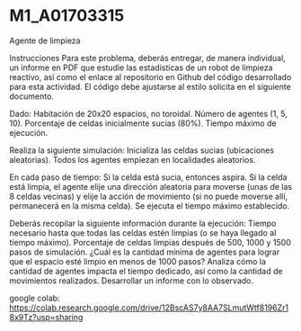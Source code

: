 # M1_A01703315
Agente de limpieza 


Instrucciones 
Para este problema, deberás entregar, de manera individual, un informe en PDF que estudie las estadísticas de un robot de limpieza reactivo, así como el enlace al repositorio en Github del código desarrollado para esta actividad. El código debe ajustarse al estilo solicita en el siguiente documento.

Dado:
Habitación de 20x20 espacios, no toroidal.
Número de agentes (1, 5, 10).
Porcentaje de celdas inicialmente sucias (80%).
Tiempo máximo de ejecución.

Realiza la siguiente simulación:
Inicializa las celdas sucias (ubicaciones aleatorias).
Todos los agentes empiezan en localidades aleatorios.

En cada paso de tiempo:
Si la celda está sucia, entonces aspira.
Si la celda está limpia, el agente elije una dirección aleatoria para moverse (unas de las 8 celdas vecinas) y elije la acción de movimiento (si no puede moverse allí, permanecerá en la misma celda).
Se ejecuta el tiempo máximo establecido.

Deberás recopilar la siguiente información durante la ejecución:
Tiempo necesario hasta que todas las celdas estén limpias (o se haya llegado al tiempo máximo).
Porcentaje de celdas limpias después de 500, 1000 y 1500 pasos de simulación.
¿Cuál es la cantidad mínima de agentes para lograr que el espacio esté limpio en menos de 1000 pasos?
Analiza cómo la cantidad de agentes impacta el tiempo dedicado, así como la cantidad de movimientos realizados. Desarrollar un informe con lo observado.


google colab: https://colab.research.google.com/drive/12BscAS7y8AA7SLmutWtf8196Zr18x9Tz?usp=sharing

